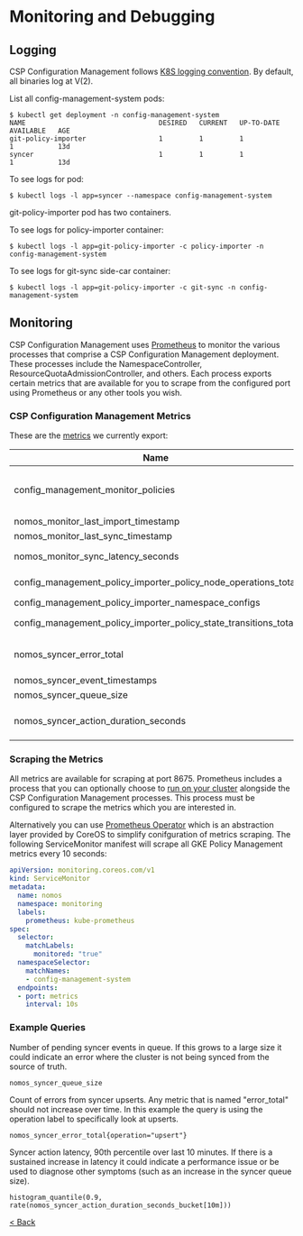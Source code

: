 # Monitoring and Debugging

## Logging

CSP Configuration Management follows
[K8S logging convention](https://github.com/kubernetes/community/blob/master/contributors/devel/logging.md).
By default, all binaries log at V(2).

List all config-management-system pods:

```console
$ kubectl get deployment -n config-management-system
NAME                                 DESIRED   CURRENT   UP-TO-DATE   AVAILABLE   AGE
git-policy-importer                  1         1         1            1           13d
syncer                               1         1         1            1           13d
```

To see logs for pod:

```console
$ kubectl logs -l app=syncer --namespace config-management-system
```

git-policy-importer pod has two containers.

To see logs for policy-importer container:

```console
$ kubectl logs -l app=git-policy-importer -c policy-importer -n config-management-system
```

To see logs for git-sync side-car container:

```console
$ kubectl logs -l app=git-policy-importer -c git-sync -n config-management-system
```

## Monitoring

CSP Configuration Management uses [Prometheus](https://prometheus.io/) to
monitor the various processes that comprise a CSP Configuration Management
deployment. These processes include the NamespaceController,
ResourceQuotaAdmissionController, and others. Each process exports certain
metrics that are available for you to scrape from the configured port using
Prometheus or any other tools you wish.

### CSP Configuration Management Metrics

These are the [metrics](https://prometheus.io/docs/concepts/metric_types/) we
currently export:

Name                                                 | Type      | Labels                         | Description
---------------------------------------------------- | --------- | ------------------------------ | -----------
config_management_monitor_policies                               | Gauge     | state                          | Total number of policies (cluster and node) grouped by their sync status; should be similar to config_management_policy_importer_namespace_configs metric
nomos_monitor_last_import_timestamp                  | Gauge     |                                | Timestamp of the most recent import
nomos_monitor_last_sync_timestamp                    | Gauge     |                                | Timestamp of the most recent sync
nomos_monitor_sync_latency_seconds                   | Histogram |                                | Distribution of the latencies between importing and syncing each node
config_management_policy_importer_policy_node_operations_total   | Counter   | operation                      | Total operations that have been performed to keep policy node hierarchy up-to-date with source of truth
config_management_policy_importer_namespace_configs                   | Gauge     |                                | Number of policy nodes in current state
config_management_policy_importer_policy_state_transitions_total | Counter   | status                         | Total number of policy state transitions (A state transition can include changes to multiple resources)
nomos_syncer_error_total                             | Counter   | namespace, resource, operation | Total errors that occurred when executing syncer actions
nomos_syncer_event_timestamps                        | Gauge     | type                           | Timestamps when syncer events occurred
nomos_syncer_queue_size                              | Counter   |                                | Current size of syncer action queue
nomos_syncer_action_duration_seconds                 | Histogram | namespace, resource, operation | Syncer action duration distributions

### Scraping the Metrics

All metrics are available for scraping at port 8675. Prometheus includes a
process that you can optionally choose to
[run on your cluster](https://prometheus.io/docs/prometheus/latest/getting_started/)
alongside the CSP Configuration Management processes. This process must be
configured to scrape the metrics which you are interested in.

Alternatively you can use
[Prometheus Operator](https://coreos.com/operators/prometheus/docs/latest/)
which is an abstraction layer provided by CoreOS to simplify conifguration of
metrics scraping. The following ServiceMonitor manifest will scrape all GKE
Policy Management metrics every 10 seconds:

```yaml
apiVersion: monitoring.coreos.com/v1
kind: ServiceMonitor
metadata:
  name: nomos
  namespace: monitoring
  labels:
    prometheus: kube-prometheus
spec:
  selector:
    matchLabels:
      monitored: "true"
  namespaceSelector:
    matchNames:
    - config-management-system
  endpoints:
  - port: metrics
    interval: 10s
```

### Example Queries

Number of pending syncer events in queue. If this grows to a large size it could
indicate an error where the cluster is not being synced from the source of
truth.

```console
nomos_syncer_queue_size
```

Count of errors from syncer upserts. Any metric that is named "error_total"
should not increase over time. In this example the query is using the operation
label to specifically look at upserts.

```console
nomos_syncer_error_total{operation="upsert"}
```

Syncer action latency, 90th percentile over last 10 minutes. If there is a
sustained increase in latency it could indicate a performance issue or be used
to diagnose other symptoms (such as an increase in the syncer queue size).

```console
histogram_quantile(0.9, rate(nomos_syncer_action_duration_seconds_bucket[10m]))
```

[< Back](../../README.md)
